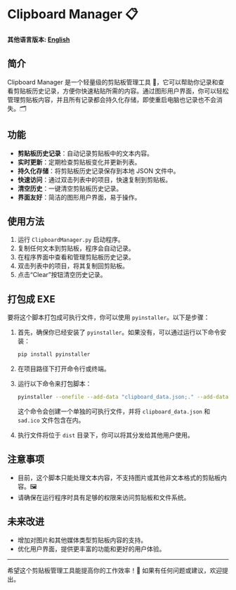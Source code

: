 # Clipboard Manager 📋

**其他语言版本: [English](readme.md)**

## 简介

Clipboard Manager 是一个轻量级的剪贴板管理工具 🔧，它可以帮助你记录和查看剪贴板历史记录，方便你快速粘贴所需的内容。通过图形用户界面，你可以轻松管理剪贴板内容，并且所有记录都会持久化存储，即使重启电脑也记录也不会消失。🗂️

## 功能

- **剪贴板历史记录**：自动记录剪贴板中的文本内容。
- **实时更新**：定期检查剪贴板变化并更新列表。
- **持久化存储**：将剪贴板历史记录保存到本地 JSON 文件中。
- **快速访问**：通过双击列表中的项目，快速复制到剪贴板。
- **清空历史**：一键清空剪贴板历史记录。
- **界面友好**：简洁的图形用户界面，易于操作。

## 使用方法

1. 运行 `ClipboardManager.py` 启动程序。
2. 复制任何文本到剪贴板，程序会自动记录。
3. 在程序界面中查看和管理剪贴板历史记录。
4. 双击列表中的项目，将其复制回剪贴板。
5. 点击“Clear”按钮清空历史记录。

## 打包成 EXE

要将这个脚本打包成可执行文件，你可以使用 `pyinstaller`。以下是步骤：

1. 首先，确保你已经安装了 `pyinstaller`。如果没有，可以通过运行以下命令安装：

   ```bash
   pip install pyinstaller
   ```

2. 在项目路径下打开命令行或终端。

3. 运行以下命令来打包脚本：

   ```bash
   pyinstaller --onefile --add-data "clipboard_data.json;." --add-data "sad.ico;." ClipboardManager.py
   ```

   这个命令会创建一个单独的可执行文件，并将 `clipboard_data.json` 和 `sad.ico` 文件包含在内。

4. 执行文件将位于 `dist` 目录下，你可以将其分发给其他用户使用。

## 注意事项

- 目前，这个脚本只能处理文本内容，不支持图片或其他非文本格式的剪贴板内容。🖼️
- 请确保在运行程序时具有足够的权限来访问剪贴板和文件系统。

## 未来改进

- 增加对图片和其他媒体类型剪贴板内容的支持。
- 优化用户界面，提供更丰富的功能和更好的用户体验。

---

希望这个剪贴板管理工具能提高你的工作效率！🚀 如果有任何问题或建议，欢迎提出。
